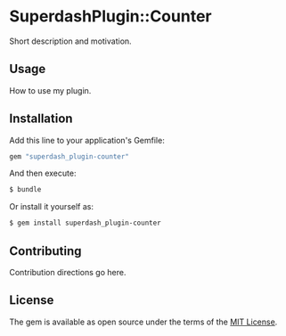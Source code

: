 # SuperdashPlugin::Counter
Short description and motivation.

## Usage
How to use my plugin.

## Installation
Add this line to your application's Gemfile:

```ruby
gem "superdash_plugin-counter"
```

And then execute:
```bash
$ bundle
```

Or install it yourself as:
```bash
$ gem install superdash_plugin-counter
```

## Contributing
Contribution directions go here.

## License
The gem is available as open source under the terms of the [MIT License](https://opensource.org/licenses/MIT).
